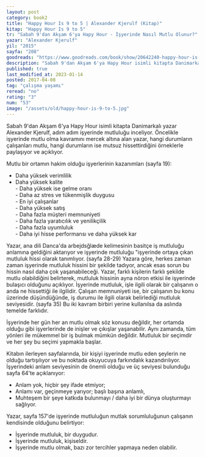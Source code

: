 ```yaml
---
layout: post
category: book2
title: "Happy Hour Is 9 to 5 | Alexander Kjerulf (Kitap)"
kitap: "Happy Hour Is 9 to 5"
tr: "Sabah 9'dan Akşam 6'ya Hapy Hour - İşyerinde Nasıl Mutlu Olunur?"
yazar: "Alexander Kjerulf"
yil: "2015"
sayfa: "208"
goodreads: "https://www.goodreads.com/book/show/20642240-happy-hour-is-9-to-5"
description: "Sabah 9'dan Akşam 6'ya Hapy Hour isimli kitapta Danimarkalı yazar Alexander Kjerulf, adım adım işyerinde mutluluğu inceliyor."
published: true
last_modified_at: 2023-01-14
posted: 2017-04-08
tag: "çalışma yaşamı"
reread: "no"
rating: "3"
num: "53"
image: "/assets/old/happy-hour-is-9-to-5.jpg"
---
```


Sabah 9'dan Akşam 6'ya Hapy Hour isimli kitapta Danimarkalı yazar Alexander Kjerulf, adım adım işyerinde mutluluğu inceliyor. Öncelikle işyerinde mutlu olma kavramını mercek altına alan yazar, hangi durumların çalışanları mutlu, hangi durumların ise mutsuz hissettirdiğini örneklerle paylaşıyor ve açıklıyor.

Mutlu bir ortamın hakim olduğu işyerlerinin kazanımları (sayfa 19):

- Daha yüksek verimlilik
- Daha yüksek kalite  
  - Daha yüksek ise gelme oranı  
  - Daha az stres ve tükenmişlik duygusu  
  - En iyi çalışanlar  
  - Daha yüksek satış  
  - Daha fazla müşteri memnuniyeti  
  - Daha fazla yaratıcılık ve yenilikçilik  
  - Daha fazla uyumluluk  
  - Daha iyi hisse performansı ve daha yüksek kar  


Yazar, ana dili Danca'da arbejdsğlæde kelimesinin basitçe iş mutluluğu anlamına geldiğini aktarıyor ve işyerinde mutluluğu "işyerinde ortaya çıkan mutluluk hissi olarak tanımlıyor. (sayfa 28-29) Yazara göre, herkes zaman zaman işyerinde mutluluk hissini bir şekilde tadıyor, ancak esas sorun bu hissin nasıl daha çok yaşanabileceği. Yazar, farklı kişilerin farklı şekilde mutlu olabildiğini belirterek, mutluluk hissinin ayna nöron etkisi ile işyerinde bulaşıcı olduğunu açıklıyor. İşyerinde mutluluk, işle ilgili olarak bir çalışanın o anda ne hissettiği ile ilgilidir. Çalışan memnuniyeti ise, bir çalışanın bu konu üzerinde düşündüğünde, iş durumu ile ilgili olarak belirlediği mutluluk seviyesidir. (sayfa 35) Bu iki kavram birbiri yerine kullanılsa da aslında temelde farklıdır.

İşyerinde her gün her an mutlu olmak söz konusu değildir, her ortamda olduğu gibi işyerlerinde de inişler ve çıkışlar yaşanabilir. Aynı zamanda, tüm yönleri ile mükemmel bir iş bulmak mümkün değildir. Mutluluk bir seçimdir ve her şey bu seçimi yapmakla başlar.

Kitabın ilerleyen sayfalarında, bir kişiyi işyerinde mutlu eden şeylerin ne olduğu tartışılıyor ve bu noktada okuyucuya farkındalık kazandırılıyor. İşyerindeki anlam seviyesinin de önemli olduğu ve üç seviyesi bulunduğu sayfa 64'te açıklanıyor:

- Anlam yok, hiçbir şey ifade etmiyor;
- Anlamı var, geçinmeye yarıyor; başlı başına anlamlı,
- Muhteşem bir şeye katkıda bulunmayı / daha iyi bir dünya oluşturmayı sağlıyor.

Yazar, sayfa 157'de işyerinde mutluluğun mutlak sorumluluğunun çalışanın kendisinde olduğunu belirtiyor:

- İşyerinde mutluluk, bir duygudur.
- İşyerinde mutluluk, kişiseldir.
- İşyerinde mutlu olmak, bazı zor tercihler yapmaya neden olabilir.
